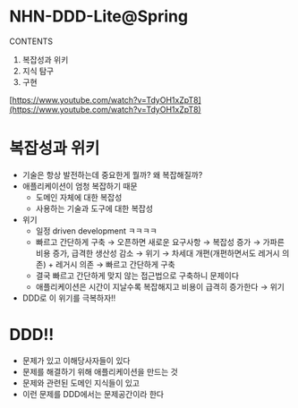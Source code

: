 # NHN-DDD-Lite@Spring

CONTENTS

1. 복잡성과 위키
2. 지식 탐구
3. 구현

[https://www.youtube.com/watch?v=TdyOH1xZpT8](https://www.youtube.com/watch?v=TdyOH1xZpT8)

# 복잡성과 위키

- 기술은 항상 발전하는데 중요한게 뭘까? 왜 복잡해질까?
- 애플리케이션이 엄청 복잡하기 때문
    - 도메인 자체에 대한 복잡성
    - 사용하는 기술과 도구에 대한 복잡성
- 위기
    - 일정 driven development ㅋㅋㅋㅋ
    - 빠르고 간단하게 구축 → 오픈하면 새로운 요구사항 → 복잡성 증가 → 가파른 비용 증가, 급격한 생산성 감소 → 위기 → 차세대 개편(개편하면서도 레거시 의존) + 레거시 의존 → 빠르고 간단하게 구축
    - 결국 빠르고 간단하게 맞지 않는 접근법으로 구축하니 문제이다
    - 애플리케이션은 시간이 지날수록 복잡해지고 비용이 급격히 증가한다 → 위기
- DDD로 이 위기를 극복하자!!

# DDD!!

- 문제가 있고 이해당사자들이 있다
- 문제를 해결하기 위해 애플리케이션을 만드는 것
- 문제와 관련된 도메인 지식들이 있고
- 이런 문제를 DDD에서는 문제공간이라 한다